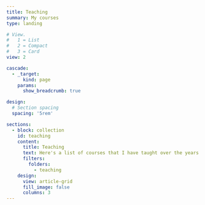 ```yaml
---
title: Teaching
summary: My courses
type: landing

# View.
#   1 = List
#   2 = Compact
#   3 = Card
view: 2

cascade:
  - _target:
      kind: page
    params:
      show_breadcrumb: true

design:
  # Section spacing
  spacing: '5rem'

sections:
  - block: collection
    id: teaching
    content:
      title: Teaching
      text: Here's a list of courses that I have taught over the years.
      filters:
        folders:
          - teaching
    design:
      view: article-grid
      fill_image: false
      columns: 3
---
```

